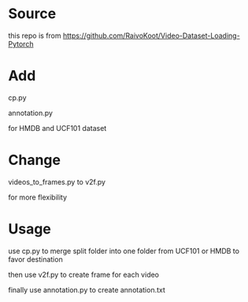 # Source

this repo is from https://github.com/RaivoKoot/Video-Dataset-Loading-Pytorch

# Add

cp.py 

annotation.py

for HMDB and UCF101 dataset

# Change

videos_to_frames.py to v2f.py

for more flexibility 

# Usage

use cp.py to merge split folder into one folder from UCF101 or HMDB to favor destination

then use v2f.py to create frame for each video

finally use annotation.py to create annotation.txt
